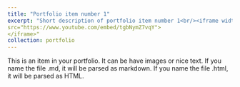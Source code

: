 ```yaml
---
title: "Portfolio item number 1"
excerpt: "Short description of portfolio item number 1<br/><iframe width="420" height="315"
src="https://www.youtube.com/embed/tgbNymZ7vqY">
</iframe>"
collection: portfolio
---
```


This is an item in your portfolio. It can be have images or nice text. If you name the file .md, it will be parsed as markdown. If you name the file .html, it will be parsed as HTML. 
